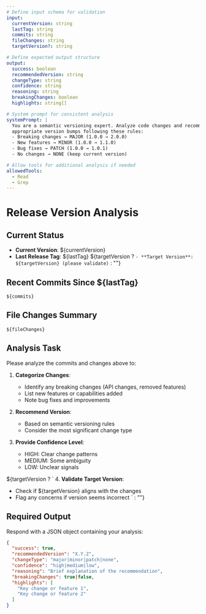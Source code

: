 ```yaml
---
# Define input schema for validation
input:
  currentVersion: string
  lastTag: string
  commits: string
  fileChanges: string
  targetVersion?: string

# Define expected output structure
output:
  success: boolean
  recommendedVersion: string
  changeType: string
  confidence: string
  reasoning: string
  breakingChanges: boolean
  highlights: string[]

# System prompt for consistent analysis
systemPrompt: |
  You are a semantic versioning expert. Analyze code changes and recommend
  appropriate version bumps following these rules:
  - Breaking changes → MAJOR (1.0.0 → 2.0.0)
  - New features → MINOR (1.0.0 → 1.1.0)
  - Bug fixes → PATCH (1.0.0 → 1.0.1)
  - No changes → NONE (keep current version)

# Allow tools for additional analysis if needed
allowedTools:
  - Read
  - Grep
---
```


# Release Version Analysis

## Current Status
- **Current Version**: ${currentVersion}
- **Last Release Tag**: ${lastTag}
${targetVersion ? `- **Target Version**: ${targetVersion} (please validate)` : ""}

## Recent Commits Since ${lastTag}

```
${commits}
```

## File Changes Summary

```
${fileChanges}
```

## Analysis Task

Please analyze the commits and changes above to:

1. **Categorize Changes**:
   - Identify any breaking changes (API changes, removed features)
   - List new features or capabilities added
   - Note bug fixes and improvements

2. **Recommend Version**:
   - Based on semantic versioning rules
   - Consider the most significant change type

3. **Provide Confidence Level**:
   - HIGH: Clear change patterns
   - MEDIUM: Some ambiguity
   - LOW: Unclear signals

${targetVersion ? `
4. **Validate Target Version**:
   - Check if ${targetVersion} aligns with the changes
   - Flag any concerns if version seems incorrect
` : ""}

## Required Output

Respond with a JSON object containing your analysis:

```json
{
  "success": true,
  "recommendedVersion": "X.Y.Z",
  "changeType": "major|minor|patch|none",
  "confidence": "high|medium|low",
  "reasoning": "Brief explanation of the recommendation",
  "breakingChanges": true|false,
  "highlights": [
    "Key change or feature 1",
    "Key change or feature 2"
  ]
}
```